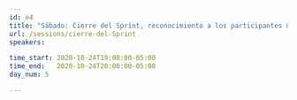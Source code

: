 ```yaml
---
id: e4
title: "Sábado: Cierre del Sprint, reconocimiento a los participantes del Sprint y entrega de reconocimientos a los contribuidores de OSS ganadores."
url: /sessions/cierre-del-Sprint
speakers:

time_start: 2020-10-24T19:00:00-05:00
time_end:   2020-10-24T20:00:00-05:00
day_num: 5 

---
```

